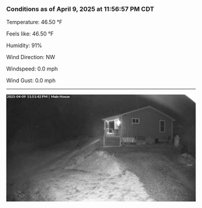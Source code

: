 ### Conditions as of April 9, 2025 at 11:56:57 PM CDT 

Temperature: 46.50 &deg;F

Feels like: 46.50 &deg;F

Humidity: 91%

Wind Direction: NW

Windspeed: 0.0 mph

Wind Gust: 0.0 mph

---

<img src="./images/latest.jpeg"/>

